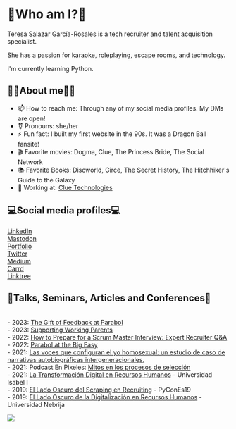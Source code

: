 <h1>🤗Who am I?🤗</H1>

Teresa Salazar García-Rosales is a tech recruiter and talent acquisition specialist.

She has a passion for karaoke, roleplaying, escape rooms, and technology.

I'm currently learning Python.

<h2>👩🏻About me👩🏻</h2>

- 📫 How to reach me: Through any of my social media profiles. My DMs are open!
- ⚧️ Pronouns: she/her
- ⚡ Fun fact: I built my first website in the 90s. It was a Dragon Ball fansite! 
- 🎬 Favorite movies: Dogma, Clue, The Princess Bride, The Social Network
- 📚 Favorite Books: Discworld, Circe, The Secret History, The Hitchhiker's Guide to the Galaxy
- 🏦 Working at: <a href="https://clue.aero/">Clue Technologies</a>

<h2>💻Social media profiles💻</h2>
<a href="https://www.linkedin.com/in/seleccionit/?locale=en_US">LinkedIn</a>
<br><a href="https://tech.lgbt/@tsalazargr">Mastodon</a>
<br><a href="http://teresa-salazar.surge.sh/">Portfolio</a>
<br><a href="http://twitter.com/tsalazargr">Twitter</a>
<br><a href="https://tsalazargr.medium.com/">Medium</a>
<br><a href="https://tsalazargr.carrd.co/">Carrd</a>
<br><a href="https://linktr.ee/tsalazargr">Linktree</a>

<h2>🎤Talks, Seminars, Articles and Conferences🎤</h2>
<br>- 2023: <a href="https://www.linkedin.com/pulse/335-gift-feedback-parabol-parabol/?trackingId=b%2BQE7ga4SL6s9z%2Fp2DzO8g%3D%3D">The Gift of Feedback at Parabol</a>
<br>- 2023: <a href="https://www.linkedin.com/pulse/347-supporting-working-parents-parabol/?trackingId=Rgir1VySQHyABUa7V2CI2w%3D%3D">Supporting Working Parents</a>
<br>- 2022: <a href="https://www.parabol.co/blog/how-to-prepare-for-a-scrum-master-interview/">How to Prepare for a Scrum Master Interview: Expert Recruiter Q&A</a>
<br>- 2022: <a href="https://www.parabol.co/blog/296-parabol-at-the-big-easy/">Parabol at the Big Easy</a>
<br>- 2021: <a href="https://dialnet.unirioja.es/servlet/articulo?codigo=8420097">Las voces que configuran el yo homosexual: un estudio de caso de narrativas autobiográficas intergeneracionales.</a>
<br>- 2021: Podcast En Pixeles: <a href="https://podcasts.apple.com/us/podcast/mitos-en-los-procesos-de-selecci%C3%B3n-invitada-tsalazargr/id1595085432?i=1000544104062">Mitos en los procesos de selección</a>
<br>- 2021: <a href="https://www.ui1.es/sala-de-prensa/webinar-en-la-universidad-isabel-i-sobre-la-transformacion-digital-en-opensistemas">La Transformación Digital en Recursos Humanos</a> - Universidad Isabel I 
<br>- 2019: <a href="https://www.youtube.com/watch?v=Z7gQGcVtBiM&feature=youtu.be">El Lado Oscuro del Scraping en Recruiting</a> - PyConEs19
<br>- 2019: <a href="https://www.nebrija.com/medios/informatica/2019/02/04/teresa-salazar-de-open-sistemas-nos-acerco-el-lado-oscuro-de-la-digitalizacion-en-recursos-humanos/">El Lado Oscuro de la Digitalización en Recursos Humanos</a> - Universidad Nebrija

![](https://komarev.com/ghpvc/?username=TSalazargr)

<!--
**TSalazargr/TSalazargr** is a ✨ _special_ ✨ repository because its `README.md` (this file) appears on your GitHub profile.

Here are some ideas to get you started:

- 🔭 I’m currently working on ...
- 🌱 I’m currently learning ...
- 👯 I’m looking to collaborate on ...
- 🤔 I’m looking for help with ...
- 💬 Ask me about ...
- 📫 How to reach me: ...
- 😄 Pronouns: ...
- ⚡ Fun fact: ...
-->
